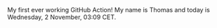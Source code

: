 My first ever working GitHub Action!
My name is Thomas and today is Wednesday, 2 November, 03:09 CET. 

